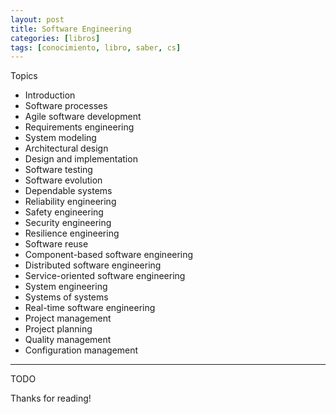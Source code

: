 ```yaml
---
layout: post
title: Software Engineering
categories: [libros]
tags: [conocimiento, libro, saber, cs]
---
```


<!--Resumen-->


Topics 

- Introduction
- Software processes
- Agile software development
- Requirements engineering
- System modeling
- Architectural design
- Design and implementation
- Software testing
- Software evolution
- Dependable systems
- Reliability engineering
- Safety engineering
- Security engineering
- Resilience engineering
- Software reuse
- Component-based software engineering
- Distributed software engineering
- Service-oriented software engineering
- System engineering
- Systems of systems
- Real-time software engineering
- Project management
- Project planning
- Quality management
- Configuration management

---

<!--more-->
TODO
  
Thanks for reading!